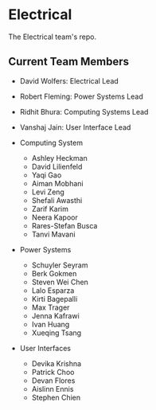 # Electrical
The Electrical team's repo.

## Current Team Members
* David Wolfers: Electrical Lead
* Robert Fleming: Power Systems Lead
* Ridhit Bhura: Computing Systems Lead
* Vanshaj Jain: User Interface Lead

* Computing System
    * Ashley Heckman
    * David Lilienfeld
    * Yaqi Gao
    * Aiman Mobhani
    * Levi Zeng
    * Shefali Awasthi
    * Zarif Karim
    * Neera Kapoor
    * Rares-Stefan Busca
    * Tanvi Mavani


* Power Systems
    * Schuyler Seyram
    * Berk Gokmen
    * Steven Wei Chen
    * Lalo Esparza
    * Kirti Bagepalli
    * Max Trager
    * Jenna Kafrawi
    * Ivan Huang
    * Xueqing Tsang

* User Interfaces
    * Devika Krishna
    * Patrick Choo
    * Devan Flores
    * Aislinn Ennis
    * Stephen Chien
    
